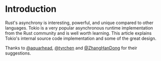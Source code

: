 # Introduction

Rust's asynchrony is interesting, powerful, and unique compared to other languages. Tokio is a very popular asynchronous runtime implementation from the Rust community and is well worth learning. This article explains Tokio's internal source code implementation and some of the great design.

Thanks to [@aquarhead](https://github.com/aquarhead), [@tyrchen](https://github.com/tyrchen) and [@ZhangHanDong](https://github.com/ZhangHanDong) for their suggestions.